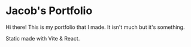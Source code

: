 # Jacob's Portfolio

Hi there! This is my portfolio that I made. It isn't much but it's something.

Static made with Vite & React.